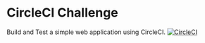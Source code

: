 # CircleCI Challenge

Build and Test a simple web application using CircleCI. 
[![CircleCI](https://circleci.com/gh/CptJ/circleci-challenge.svg?style=svg)](https://circleci.com/gh/CptJ/circleci-challenge)
